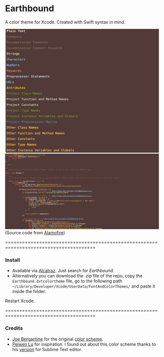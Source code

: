 Earthbound
==========

A color theme for Xcode. Created with Swift syntax in mind.

![](https://raw.githubusercontent.com/Isuru-Nanayakkara/Earthbound/master/example1.png)
![](https://raw.githubusercontent.com/Isuru-Nanayakkara/Earthbound/master/example2.png)
(Source code from [Alamofire](https://github.com/Alamofire/Alamofire))

======================================================================================

### Install

* Available via [Alcatraz](https://github.com/supermarin/Alcatraz). Just search for *Earthbound*.
* Alternatively you can download the .zip file of the repo, copy the `Earthbound.dvtcolortheme` file, go to the following path `~/Library/Developer/Xcode/UserData/FontAndColorThemes/` and paste it inside the folder.

Restart Xcode.

======================================================================================

### Credits

* [Joe Bergantine](https://github.com/jbergantine) for the original [color scheme](http://joebergantine.com/projects/color-schemes/birds-of-paradise/).
* [Peiwen Lu](https://github.com/P233) for inspiration. I found out about this color scheme thanks to his [version](https://github.com/P233/Syntax-highlighting-for-Swift) for Sublime Text editor.
